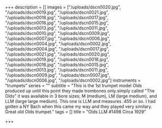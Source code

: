 +++
description = []
images = ["/uploads/dscn0020.jpg", "/uploads/dscn0019.jpg", "/uploads/dscn0021.jpg", "/uploads/dscn0018.jpg", "/uploads/dscn0017.jpg", "/uploads/dscn0016.jpg", "/uploads/dscn0015.jpg", "/uploads/dscn0013.jpg", "/uploads/dscn0011.jpg", "/uploads/dscn0010.jpg", "/uploads/dscn0009.jpg", "/uploads/dscn0007.jpg", "/uploads/dscn0006.jpg", "/uploads/dscn0004.jpg", "/uploads/dscn0002.jpg", "/uploads/dscn0004.jpg", "/uploads/dscn0017.jpg", "/uploads/dscn0021.jpg", "/uploads/dscn0020.jpg", "/uploads/dscn0019.jpg", "/uploads/dscn0018.jpg", "/uploads/dscn0016.jpg", "/uploads/dscn0015.jpg", "/uploads/dscn0013.jpg", "/uploads/dscn0011.jpg", "/uploads/dscn0009.jpg", "/uploads/dscn0007.jpg", "/uploads/dscn0006.jpg", "/uploads/dscn0002.jpg"]
instruments = "trumpets"
series = ""
subtitle = "This is the 1st trumpet model Olds produced up until this point they made trombones only.simply called \"The Olds\" it was available in 3 bore sizes; M (medium), LM (large medium), and LLM (large large medium). This one is LLM and measures .455 or so. I had gotten a NY Bach when this came my way and they played very similary. Great old Olds trumpet."
tags = []
title = "Olds LLM #1498 Circa 1929"

+++
